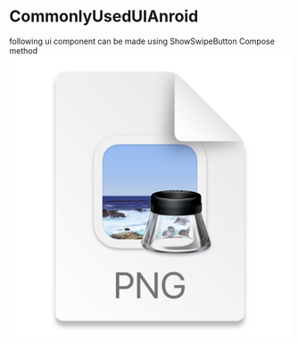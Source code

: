 # CommonlyUsedUIAnroid

following ui component can be made using ShowSwipeButton Compose method
![img.png](img.png)